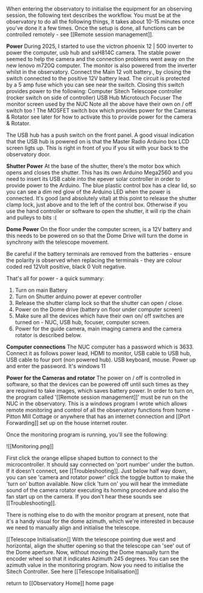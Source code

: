 When entering the observatory to initialise the equipment for an observing session, the following text describes the workflow. You must be at the observatory to do all the following things, it takes about 10-15 minutes once you've done it a few times. Once the setup is done, all functions can be controlled remotely - see [[Remote session management]].

**Power**
During 2025, I started to use the victron phoenix 12 | 500 inverter to power the computer, usb hub and sxH814C camera. The stable power seemed to help the camera and the connection problems went away on the new lenovo m720Q computer. The monitor is also powered from the inverter whilst in the observatory.
Connect the Main 12 volt battery., by closing the switch connected to the positive 12V battery lead. The circuit is protected by a 5 amp fuse which you can see near the switch. Closing this switch provides power to the following:
Computer 
Sitech Telescope controller (rocker switch on side of controller)
USB Hub
Microtouch Focuser
The monitor screen used by the NUC
Note all the above have their own on / off switch too !
The MOSFET switch box which provides power for the Cameras & Rotator see later for how to activate this to provide power for the camera & Rotator.

The USB hub has a push switch on the front panel. A good visual indication that the USB  hub is powered on is that the Master Radio Arduino box LCD screen ligts up. This is right in front of you if you sit with your back to the observatory door.

**Shutter Power**
At the base of the shutter, there's the motor box which opens and closes the shutter. This has its own Arduino Mega2560 and you need to insert its USB cable into the epever solar controller in order to provide power to the Arduino. The blue plastic control box has a clear lid, so you can see a dim red glow of the Arduino LED when the power is connected. It's good (and absolutely vital) at this point to release the shutter clamp lock, just above and to the left of the control box. Otherwise if you use the hand controller or software to open the shutter, it will rip the chain and pulleys to bits :(

**Dome Power**
On the floor under the computer screen, is a 12V battery and this needs to be powered on so that the Dome Drive will turn the dome in synchrony with the telescope movement.

Be careful if the battery terminals are removed from the batteries - ensure the polarity is observed when replacing the terminals - they are colour coded red 12Volt positive, black 0 Volt negative.

That's all for power - a quick summary:
1. Turn on main Battery
2. Turn on Shutter arduino power at epever controller
3. Release the shutter clamp lock so that the shutter can open / close.
4. Power on the Dome drive (battery on floor under computer screen)
5. Make sure all the devices which have their own on/ off switches are turned on - NUC, USB hub, focuser, computer screen.
6. Power for the guide camera, main imaging camera and the camera rotator is described below.

**Computer connections**
The NUC computer has a password which is 3633. Connect it as follows power lead, HDMI to monitor, USB cable to USB hub, USB cable to four port (non powered hub). USB keyboard, mouse. Power up and enter the password. It's windows 11

**Power for the Cameras and rotator**
The power on / off is controlled in software, so that the devices can be powered off until such times as they are required to take images, which saves battery power. 
In order to turn on, the program called '[[Remote session management]]' must be run on the NUC in the observatory. This is a windows program I wrote which allows remote monitoring and control of all the observatory functions from home - Pitton Mill Cottage or anywhere that has an internet connection and [[Port Forwarding]] set up on the house internet router.

Once the monitoring program is running, you'll see the following:

![[Monitoring.png]]

First click the orange ellipse shaped button to connect to the microcontroller. It should say connected on 'port number' under the button. If it doesn't connect, see [[Troubleshooting]].
Just below half way down, you can see 'camera and rotator power' click the toggle button to make the 'turn on' button available. Now click 'turn on'  you will hear the immediate sound of the camera rotator executing its homing procedure and also the fan start up on the camera. If you don't hear these sounds see [[Troubleshooting]].

There is nothing else to do with the monitor program at present, note that it's a handy visual for the dome azimuth, which we're interested in because we need to manually align and initialise the telescope. 

[[Telescope Initialisation]]
With the telescope pointing due west and horizontal, align the shutter opening so that the telescope can 'see' out of the Dome aperture. Now, without moving the Dome manually turn the encoder wheel so that it indicates Azimuth 245 degrees. You can see the azimuth value in the monitoring program. Now you need to initialise the Sitech Controller. See here  [[Telescope Initialisation]]




return to [[Observatory Home]] home page
